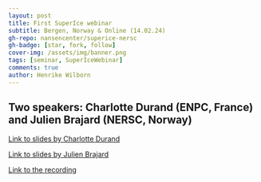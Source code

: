 ```yaml
---
layout: post
title: First SuperIce webinar
subtitle: Bergen, Norway & Online (14.02.24)
gh-repo: nansencenter/superice-nersc
gh-badge: [star, fork, follow]
cover-img: /assets/img/banner.png
tags: [seminar, SuperIceWebinar]
comments: true
author: Henrike Wilborn
---
```


## Two speakers: Charlotte Durand (ENPC, France) and Julien Brajard (NERSC, Norway)

[Link to slides by Charlotte Durand](../assets/slides_and_posters/Presentation_SuperIce-Introduction-JulienBrajard.pdf)

[Link to slides by Julien Brajard](../assets/slides_and_posters/Presentation_SuperIce-Introduction-JulienBrajard.pdf)
  
[Link to the recording](https://nerscno-my.sharepoint.com/:v:/g/personal/julien_brajard_nersc_no/EVP_SBNdyBhOkpPaoylceJkBiYItzNArEh_5tgegyG005w?e=Ldqfxj)
  

